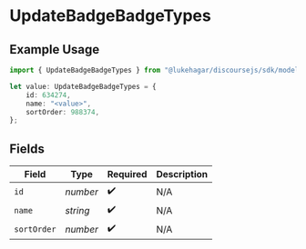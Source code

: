 # UpdateBadgeBadgeTypes

## Example Usage

```typescript
import { UpdateBadgeBadgeTypes } from "@lukehagar/discoursejs/sdk/models/operations";

let value: UpdateBadgeBadgeTypes = {
    id: 634274,
    name: "<value>",
    sortOrder: 988374,
};
```

## Fields

| Field              | Type               | Required           | Description        |
| ------------------ | ------------------ | ------------------ | ------------------ |
| `id`               | *number*           | :heavy_check_mark: | N/A                |
| `name`             | *string*           | :heavy_check_mark: | N/A                |
| `sortOrder`        | *number*           | :heavy_check_mark: | N/A                |